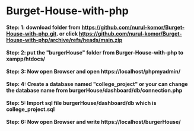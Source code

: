 # Burget-House-with-php
<b>Step: 1: download folder from https://github.com/nurul-komor/Burget-House-with-php.git. or click https://github.com/nurul-komor/Burget-House-with-php/archive/refs/heads/main.zip<br>
<br>
<b>Step: 2: put the "burgerHouse" folder from Burger-House-with-php to xampp/htdocs/<br>
<br>
<b>Step: 3: Now open Browser and open https://localhost/phpmyadmin/<br>
<br>
<b>Step: 4: Create a database named "college_project" or your can change the database name from burgerHouse/dashboard/db/connection.php<br>
<br>
<b>Step: 5: Import sql file burgerHouse/dashboard/db which is college_project.sql<br>
<br>
<b>Step: 6: Now open Browser and write https://localhost/burgerHouse/<br>
<br>
